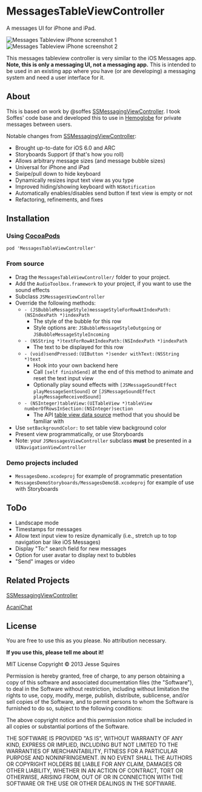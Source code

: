 # MessagesTableViewController

A messages UI for iPhone and iPad.

![Messages Tableview iPhone screenshot 1](https://raw.github.com/jessesquires/MessagesTableViewController/master/Screenshots/iphone-screenshot1.png) &nbsp;&nbsp;&nbsp;&nbsp; ![Messages Tableview iPhone screenshot 2](https://raw.github.com/jessesquires/MessagesTableViewController/master/Screenshots/iphone-screenshot2.png)

This messages tableview controller is very similar to the iOS Messages app. **Note, this is only a messaging UI, not a messaging app.** This is intended to be used in an existing app where you have (or are developing) a messaging system and need a user interface for it.

## About

This is based on work by @soffes [SSMessagingViewController][1]. I took Soffes' code base and developed this to use in [Hemoglobe](http://www.hemoglobe.com) for private messages between users.

Notable changes from [SSMessagingViewController][1]:

* Brought up-to-date for iOS 6.0 and ARC
* Storyboards Support (if that's how you roll)
* Allows arbitrary message sizes (and message bubble sizes)
* Universal for iPhone and iPad
* Swipe/pull down to hide keyboard
* Dynamically resizes input text view as you type
* Improved hiding/showing keyboard with `NSNotification`
* Automatically enables/disables send button if text view is empty or not
* Refactoring, refinements, and fixes

## Installation

### Using [CocoaPods](http://www.cocoapods.org)

    pod 'MessagesTableViewController'

### From source

* Drag the `MessagesTableViewController/` folder to your project.
* Add the `AudioToolbox.framework` to your project, if you want to use the sound effects
* Subclass `JSMessagesViewController`
* Override the following methods:
	* `- (JSBubbleMessageStyle)messageStyleForRowAtIndexPath:(NSIndexPath *)indexPath`
		* The style of the bubble for this row
		* Style options are: `JSBubbleMessageStyleOutgoing` or `JSBubbleMessageStyleIncoming`
	* `- (NSString *)textForRowAtIndexPath:(NSIndexPath *)indexPath`
		* The text to be displayed for this row
	* `- (void)sendPressed:(UIButton *)sender withText:(NSString *)text`
		* Hook into your own backend here
		* Call `[self finishSend]` at the end of this method to animate and reset the text input view
		* Optionally play sound effects with `[JSMessageSoundEffect playMessageSentSound]` or `[JSMessageSoundEffect playMessageReceivedSound]`
	* `- (NSInteger)tableView:(UITableView *)tableView numberOfRowsInSection:(NSInteger)section`
		* The API [table view data source][2] method that you should be familiar with
* Use `setBackgroundColor:` to set table view background color
* Present view programmatically, or use Storyboards
* Note: your `JSMessagesViewController` subclass **must** be presented in a `UINavigationViewController`

### Demo projects included

* `MessagesDemo.xcodeproj` for example of programmatic presentation
* `MessagesDemoStoryboards/MessagesDemoSB.xcodeproj` for example of use with Storyboards

## ToDo

* Landscape mode
* Timestamps for messages
* Allow text input view to resize dynamically (i.e., stretch up to top navigation bar like iOS Messages)
* Display "To:" search field for new messages
* Option for user avatar to display next to bubbles
* "Send" images or video

## Related Projects

[SSMessagingViewController][1]

[AcaniChat](https://github.com/acani/AcaniChat)


## License

You are free to use this as you please. No attribution necessary. 

**If you use this, please tell me about it!**

MIT License
Copyright &copy; 2013 Jesse Squires

Permission is hereby granted, free of charge, to any person obtaining a copy of this software and associated documentation files (the "Software"), to deal in the Software without restriction, including without limitation the rights to use, copy, modify, merge, publish, distribute, sublicense, and/or sell copies of the Software, and to permit persons to whom the Software is furnished to do so, subject to the following conditions:

The above copyright notice and this permission notice shall be included in all copies or substantial portions of the Software.

THE SOFTWARE IS PROVIDED "AS IS", WITHOUT WARRANTY OF ANY KIND, EXPRESS OR IMPLIED, INCLUDING BUT NOT LIMITED TO THE WARRANTIES OF MERCHANTABILITY, FITNESS FOR A PARTICULAR PURPOSE AND NONINFRINGEMENT. IN NO EVENT SHALL THE AUTHORS OR COPYRIGHT HOLDERS BE LIABLE FOR ANY CLAIM, DAMAGES OR OTHER LIABILITY, WHETHER IN AN ACTION OF CONTRACT, TORT OR OTHERWISE, ARISING FROM, OUT OF OR IN CONNECTION WITH THE SOFTWARE OR THE USE OR OTHER DEALINGS IN THE SOFTWARE.


[1]:https://github.com/soffes/ssmessagesviewcontroller
[2]:http://developer.apple.com/library/ios/#documentation/uikit/reference/UITableViewDataSource_Protocol/Reference/Reference.html#//apple_ref/occ/intf/UITableViewDataSource